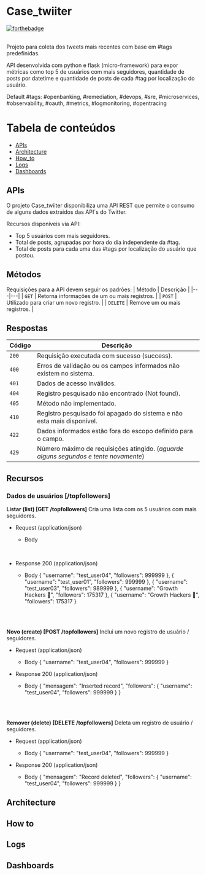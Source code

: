 # Case_twiiter
[![forthebadge](https://forthebadge.com/images/badges/made-with-python.svg)](https://forthebadge.com)
<br/><br/>

Projeto para coleta dos tweets mais recentes com base em #tags predefinidas.

API desenvolvida com python e flask (micro-framework) para expor métricas como top 5 de usuários com mais seguidores, quantidade de posts por datetime e quantidade de posts de cada #tag por localização do usuário.

Default #tags:
#openbanking, #remediation, #devops, #sre, #microservices, #observability, #oauth, #metrics, #logmonitoring, #opentracing
<br/>


Tabela de conteúdos
=================
<!--ts-->
 - [APIs](#apis)
 - [Architecture](#architecture)
 - [How_to](#howto)
 - [Logs](#logs)
 - [Dashboards](#dashboards)
<!--te-->

## <a name="apis">APIs</a>
O projeto Case_twiiter disponibiliza uma API REST que permite o consumo de alguns dados extraidos das API´s do Twitter.

Recursos disponíveis via API:
 * Top 5 usuários com mais seguidores.
 * Total de posts, agrupadas por hora do dia independente da #tag.
 * Total de posts para cada uma das #tags por localização do usuário que postou.

 ## Métodos
Requisições para a API devem seguir os padrões:
| Método | Descrição |
|---|---|
| `GET` | Retorna informações de um ou mais registros. |
| `POST` | Utilizado para criar um novo registro. |
| `DELETE` | Remove um ou mais registros. |

## Respostas

| Código | Descrição |
|---|---|
| `200` | Requisição executada com sucesso (success).|
| `400` | Erros de validação ou os campos informados não existem no sistema.|
| `401` | Dados de acesso inválidos.|
| `404` | Registro pesquisado não encontrado (Not found).|
| `405` | Método não implementado.|
| `410` | Registro pesquisado foi apagado do sistema e não esta mais disponível.|
| `422` | Dados informados estão fora do escopo definido para o campo.|
| `429` | Número máximo de requisições atingido. (*aguarde alguns segundos e tente novamente*)|

## Recursos

### Dados de usuários [/topfollowers] <br/>
<b>Listar (list) [GET /topfollowers]</b>
Cria uma lista com os 5 usuários com mais seguidores.

+ Request (application/json)

    + Body

<br/>

+ Response 200 (application/json)

    + Body
            {
                "username": "test_user04",
                "followers": 999999
            },
            {
                "username": "test_user01",
                "followers": 999999
            },
            {
                "username": "test_user03",
                "followers": 989999
            },
            {
                "username": "Growth Hackers 🚀",
                "followers": 175317
            },
            {
                "username": "Growth Hackers 🚀",
                "followers": 175317
            }

<br/><br/>

<b>Novo (create) [POST /topfollowers]</b>
Inclui um novo registro de usuário / seguidores.

+ Request (application/json)

    + Body
            {
                "username": "test_user04",
                "followers": 999999
            }

+ Response 200 (application/json)

    + Body
            {
            "mensagem": "Inserted record",
            "followers": {
                "username": "test_user04",
                "followers": 999999
            }
}

<br/><br/>

<b>Remover (delete) [DELETE /topfollowers]</b>
Deleta um registro de usuário / seguidores.

+ Request (application/json)

    + Body
            {
                "username": "test_user04",
                "followers": 999999
            }

+ Response 200 (application/json)

    + Body
            {
                "mensagem": "Record deleted",
                "followers": {
                    "username": "test_user04",
                    "followers": 999999
                }
            }

## <a name="architecture">Architecture</a>
## <a name="howto">How to</a>
## <a name="logs">Logs</a>
## <a name="dashboards">Dashboards</a>
